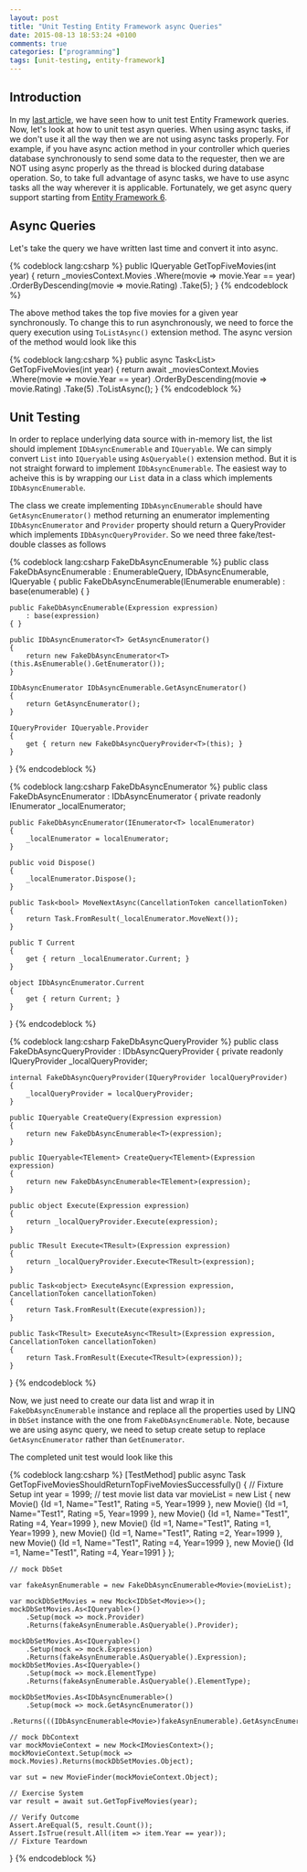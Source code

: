 ```yaml
---
layout: post
title: "Unit Testing Entity Framework async Queries"
date: 2015-08-13 18:53:24 +0100
comments: true
categories: ["programming"]
tags: [unit-testing, entity-framework]
---
```


## Introduction
In my [last article](/2015/08/10/unit-testing-entity-framework-queries/), we have seen how to unit test Entity Framework queries. Now, let's look at how to unit test asyn queries.
When using async tasks, if we don't use it all the way then we are not using async tasks properly. For example, if you have async action method in your controller which queries database synchronously to send some data to the requester, then we are NOT using async properly as the thread is blocked during database operation. So, to take full advantage of async tasks, we have to use async tasks all the way wherever it is applicable. Fortunately, we get async query support starting from [Entity Framework 6](https://msdn.microsoft.com/en-us/data/jj819165.aspx).

## Async Queries
Let's take the query we have written last time and convert it into async.

{% codeblock lang:csharp %}
public IQueryable<Movie> GetTopFiveMovies(int year)
{
    return _moviesContext.Movies
        .Where(movie => movie.Year == year)
        .OrderByDescending(movie => movie.Rating)
        .Take(5);
}
{% endcodeblock %}

The above method takes the top five movies for a given year synchronously. To change this to run asynchronously, we need to force the query execution using `ToListAsync()` extension method. The async version of the method would look like this

{% codeblock lang:csharp %}
public async Task<List<Movie>> GetTopFiveMovies(int year)
{
    return await _moviesContext.Movies
        .Where(movie => movie.Year == year)
        .OrderByDescending(movie => movie.Rating)
        .Take(5)
        .ToListAsync();
}
{% endcodeblock %}

## Unit Testing
In order to replace underlying data source with in-memory list, the list should implement `IDbAsyncEnumerable` and `IQueryable`. We can simply convert `List` into `IQueryable` using `AsQueryable()` extension method. But it is not straight forward to implement `IDbAsyncEnumerable`. The easiest way to acheive this is by wrapping our `List` data in a class which implements `IDbAsyncEnumerable`.

The class we create implementing `IDbAsyncEnumerable` should have `GetAsyncEnumerator()` method returning an enumerator implementing `IDbAsyncEnumerator` and `Provider` property should return a QueryProvider which implements `IDbAsyncQueryProvider`. So we need three fake/test-double classes as follows

{% codeblock lang:csharp FakeDbAsyncEnumerable %}
public class FakeDbAsyncEnumerable<T> : EnumerableQuery<T>, IDbAsyncEnumerable<T>, IQueryable<T>
{
    public FakeDbAsyncEnumerable(IEnumerable<T> enumerable)
        : base(enumerable)
    { }

    public FakeDbAsyncEnumerable(Expression expression)
        : base(expression)
    { }

    public IDbAsyncEnumerator<T> GetAsyncEnumerator()
    {
        return new FakeDbAsyncEnumerator<T>(this.AsEnumerable().GetEnumerator());
    }

    IDbAsyncEnumerator IDbAsyncEnumerable.GetAsyncEnumerator()
    {
        return GetAsyncEnumerator();
    }

    IQueryProvider IQueryable.Provider
    {
        get { return new FakeDbAsyncQueryProvider<T>(this); }
    }
}
{% endcodeblock %}

{% codeblock lang:csharp FakeDbAsyncEnumerator %}
 public class FakeDbAsyncEnumerator<T> : IDbAsyncEnumerator<T>
{
    private readonly IEnumerator<T> _localEnumerator;

    public FakeDbAsyncEnumerator(IEnumerator<T> localEnumerator)
    {
        _localEnumerator = localEnumerator;
    }

    public void Dispose()
    {
        _localEnumerator.Dispose();
    }

    public Task<bool> MoveNextAsync(CancellationToken cancellationToken)
    {
        return Task.FromResult(_localEnumerator.MoveNext());
    }

    public T Current
    {
        get { return _localEnumerator.Current; }
    }

    object IDbAsyncEnumerator.Current
    {
        get { return Current; }
    }
}
{% endcodeblock %}

{% codeblock lang:csharp FakeDbAsyncQueryProvider %}
public class FakeDbAsyncQueryProvider<T> : IDbAsyncQueryProvider
{
    private readonly IQueryProvider _localQueryProvider;

    internal FakeDbAsyncQueryProvider(IQueryProvider localQueryProvider)
    {
        _localQueryProvider = localQueryProvider;
    }

    public IQueryable CreateQuery(Expression expression)
    {
        return new FakeDbAsyncEnumerable<T>(expression);
    }

    public IQueryable<TElement> CreateQuery<TElement>(Expression expression)
    {
        return new FakeDbAsyncEnumerable<TElement>(expression);
    }

    public object Execute(Expression expression)
    {
        return _localQueryProvider.Execute(expression);
    }

    public TResult Execute<TResult>(Expression expression)
    {
        return _localQueryProvider.Execute<TResult>(expression);
    }

    public Task<object> ExecuteAsync(Expression expression, CancellationToken cancellationToken)
    {
        return Task.FromResult(Execute(expression));
    }

    public Task<TResult> ExecuteAsync<TResult>(Expression expression, CancellationToken cancellationToken)
    {
        return Task.FromResult(Execute<TResult>(expression));
    }
}
{% endcodeblock %}

Now, we just need to create our data list and wrap it in `FakeDbAsyncEnumerable` instance and replace all the properties used by LINQ in `DbSet` instance with the one from `FakeDbAsyncEnumerable`.
Note, because we are using async query, we need to setup create setup to replace `GetAsyncEnumerator` rather than `GetEnumerator`.

The completed unit test would look like this

{% codeblock lang:csharp %}
[TestMethod]
public async Task GetTopFiveMoviesShouldReturnTopFiveMoviesSuccessfully()
{
    // Fixture Setup
    int year = 1999;
    // test movie list data
    var movieList = new List<Movie>
    {
        new Movie() {Id =1, Name="Test1", Rating =5, Year=1999 },
        new Movie() {Id =1, Name="Test1", Rating =5, Year=1999 },
        new Movie() {Id =1, Name="Test1", Rating =4, Year=1999 },
        new Movie() {Id =1, Name="Test1", Rating =1, Year=1999 },
        new Movie() {Id =1, Name="Test1", Rating =2, Year=1999 },
        new Movie() {Id =1, Name="Test1", Rating =4, Year=1999 },
        new Movie() {Id =1, Name="Test1", Rating =4, Year=1991 }
    };

    // mock DbSet

    var fakeAsynEnumerable = new FakeDbAsyncEnumerable<Movie>(movieList);

    var mockDbSetMovies = new Mock<IDbSet<Movie>>();
    mockDbSetMovies.As<IQueryable>()
        .Setup(mock => mock.Provider)
        .Returns(fakeAsynEnumerable.AsQueryable().Provider);

    mockDbSetMovies.As<IQueryable>()
        .Setup(mock => mock.Expression)
        .Returns(fakeAsynEnumerable.AsQueryable().Expression);
    mockDbSetMovies.As<IQueryable>()
        .Setup(mock => mock.ElementType)
        .Returns(fakeAsynEnumerable.AsQueryable().ElementType);

    mockDbSetMovies.As<IDbAsyncEnumerable>()
        .Setup(mock => mock.GetAsyncEnumerator())
        .Returns(((IDbAsyncEnumerable<Movie>)fakeAsynEnumerable).GetAsyncEnumerator());

    // mock DbContext
    var mockMovieContext = new Mock<IMoviesContext>();
    mockMovieContext.Setup(mock => mock.Movies).Returns(mockDbSetMovies.Object);

    var sut = new MovieFinder(mockMovieContext.Object);

    // Exercise System
    var result = await sut.GetTopFiveMovies(year);

    // Verify Outcome
    Assert.AreEqual(5, result.Count());
    Assert.IsTrue(result.All(item => item.Year == year));
    // Fixture Teardown
}
{% endcodeblock %}
